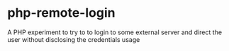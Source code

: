 # php-remote-login
A PHP experiment to try to to login to some external server and direct the user without disclosing the credentials usage
